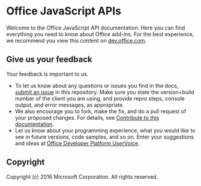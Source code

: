 # Office JavaScript APIs
Welcome to the Office JavaScript API documentation. Here you can find everything you need to know about Office add-ins.  For the best experience, we recommend you view this content on [dev.office.com](https://dev.office.com/docs/add-ins/overview/office-add-ins).


## Give us your feedback

Your feedback is important to us. 
* To let us know about any questions or issues you find in the docs, [submit an issue](https://github.com/OfficeDev/office-js-docs/issues) in this repository. Make sure you state the version+build number of the client you are using, and provide repro steps, console output, and error messages, as appropriate. 
* We also encourage you to fork, make the fix, and do a pull request of your proposed changes. For details, see [Contribute to this documentation](Contributing.md). 
* Let us know about your programming experience, what you would like to see in future versions, code samples, and so on. Enter your suggestions and ideas at [Office Developer Platform UserVoice](https://officespdev.uservoice.com/).

## Copyright

Copyright (c) 2016 Microsoft Corporation. All rights reserved.
